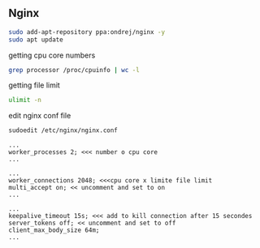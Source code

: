
## Nginx


```bash
sudo add-apt-repository ppa:ondrej/nginx -y
sudo apt update
```

getting cpu core numbers

```bash
grep processor /proc/cpuinfo | wc -l
```

getting file limit
```bash
ulimit -n
```


edit nginx conf file 
```bash
sudoedit /etc/nginx/nginx.conf
```

```
...
worker_processes 2; <<< number o cpu core
...

...
worker_connections 2048; <<<cpu core x limite file limit
multi_accept on; << uncomment and set to on
...

...
keepalive_timeout 15s; <<< add to kill connection after 15 secondes
server_tokens off; << uncomment and set to off
client_max_body_size 64m;
...



```
